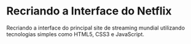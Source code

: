 # Recriando a Interface do Netflix
Recriando a interface do principal site de streaming mundial utilizando tecnologias simples como HTML5, CSS3 e JavaScript. 

